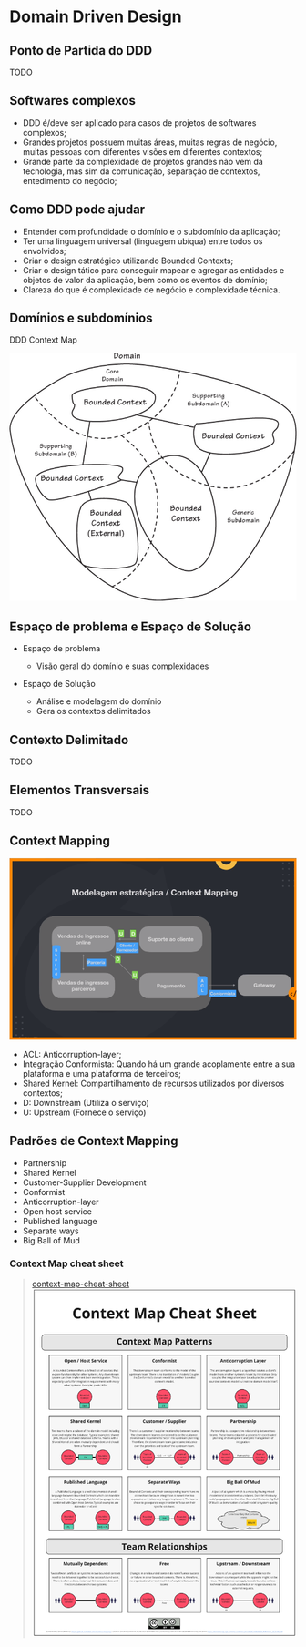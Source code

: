 # Domain Driven Design

## Ponto de Partida do DDD
TODO

## Softwares complexos
- DDD é/deve ser aplicado para casos de projetos de softwares complexos;
- Grandes projetos possuem muitas áreas, muitas regras de negócio, muitas pessoas com diferentes visões em diferentes contextos;
- Grande parte da complexidade de projetos grandes não vem da tecnologia, mas sim da comunicação, separação de contextos, entedimento do negócio;

## Como DDD pode ajudar
- Entender com profundidade o domínio e o subdomínio da aplicação;
- Ter uma linguagem universal (linguagem ubíqua) entre todos os envolvidos;
- Criar o design estratégico utilizando Bounded Contexts;
- Criar o design tático para conseguir mapear e agregar as entidades e objetos de valor da aplicação, bem como os eventos de domínio;
- Clareza do que é complexidade de negócio e complexidade técnica.

## Domínios e subdomínios
DDD Context Map

![](../_assets/DDD_Context_Map.jpg "DDD Context Map")

## Espaço de problema e Espaço de Solução
- Espaço de problema
    - Visão geral do domínio e suas complexidades

- Espaço de Solução
    - Análise e modelagem do domínio
    - Gera os contextos delimitados

## Contexto Delimitado
TODO

## Elementos Transversais
TODO

## Context Mapping
![](../_assets/ddd-context-mapping-1.png "DDD Context Map")

- ACL: Anticorruption-layer;
- Integração Conformista: Quando há um grande acoplamente entre a sua plataforma e uma plataforma de terceiros;
- Shared Kernel: Compartilhamento de recursos utilizados por diversos contextos;
- D: Downstream (Utiliza o serviço)
- U: Upstream (Fornece o serviço)

## Padrões de Context Mapping
- Partnership
- Shared Kernel
- Customer-Supplier Development
- Conformist
- Anticorruption-layer
- Open host service
- Published language
- Separate ways
- Big Ball of Mud

### Context Map cheat sheet
> [context-map-cheat-sheet](https://github.com/ddd-crew/context-mapping)
![](../_assets/context-map-cheat-sheet.png "context map cheat sheet")